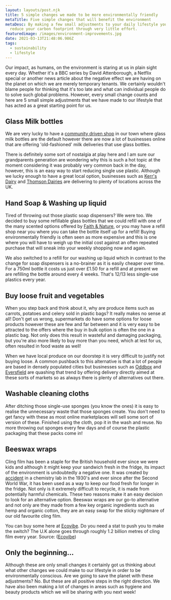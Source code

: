 ```yaml
---
layout: layouts/post.njk
title: 5 simple changes we made to be more environmentally friendly
metaTitle: Five simple changes that will benefit the environment
metaDesc: By making a few small adjustments to your daily lifestyle you could
  reduce your carbon footprint through very little effort.
featuredimage: /images/environment-improvements.jpg
date: 2021-03-13T21:48:06.986Z
tags:
  - sustainability
  - lifestyle
---
```

Our impact, as humans, on the environment is staring at us in plain sight every day. Whether it's a BBC series by David Attenborough, a Netflix special or another news article about the negative effect we are having on the planet on which we are merely temporary tenants. We certainly wouldn't blame people for thinking that it's too late and what can individual people do to solve such global problems.  However, every small change counts and here are 5 small simple adjustments that we have made to our lifestyle that has acted as a great starting point for us.

## Glass Milk bottles

We are very lucky to have a [community driven shop](https://communitycarrot.scot/) in our town where glass milk bottles are the default however there are now a lot of businesses online that are offering 'old-fashioned' milk deliveries that use glass bottles. 

There is definitely some sort of nostalgia at play here and I am sure our grandparents generation are wondering why this is such a hot topic at the moment considering it was probably very common back in the day, however, this is an easy way to start reducing single use plastic. Although we lucky enough to have a great local option, businesses such as [Kerr's Dairy](https://kerrsdairy.co.uk/) and [Thomson Dairies](https://www.thomsondairies.com/milk-delivery/delivery-areas/) are delivering to plenty of locations across the UK.

## Hand Soap & Washing up liquid

Tired of throwing out those plastic soap dispensers? We were too. We decided to buy some refillable glass bottles that we could refill with one of the many scented options offered by [Faith & Nature](https://www.faithinnature.co.uk/), or you may have a refill shop near you where you can take the bottle itself up for a refill! Buying environmentally friendly is often seen as more expensive and this is one where you will have to weigh up the initial cost against an often repeated purchase that will sneak into your weekly shopping now and again. 

We also switched to a refill for our washing up liquid which in contrast to the change for soap dispensers is a no-brainer as it is easily cheaper over time. For a 750ml bottle it costs us just over £1.50 for a refill and at present we are refilling the bottle around every 4 weeks. That's 12/13 less single-use plastics every year. 

## Buy loose fruit and vegetables

When you step back and think about it, why are produce items such as carrots, potatoes and celery sold in plastic bags? It really makes no sense at all! Don't get us wrong, supermarkets do have some options for loose products however these are few and far between and it is very easy to be attracted to the offers where the buy in bulk option is often the one in a plastic bag. Not only does this result in wasteful and damaging packaging, but you're also more likely to buy more than you need, which at lest for us, often resulted in food waste as well!

When we have local produce on our doorstep it is very difficult to justify not buying loose. A common pushback to this alternative is that a lot of people are based in densely populated cities but businesses such as [Oddbox](https://www.oddbox.co.uk/) and [Eversfield](https://www.eversfieldorganic.co.uk/) are quashing that trend by offering delivery directly aimed at these sorts of markets so as always there is plenty of alternatives out there.

## Washable cleaning cloths

After ditching those single-use sponges (you know the ones) it is easy to realise the unnecessary waste that those sponges create. You don't need to get fancy with these as most online marketplaces will sell some sort of version of these. Finished using the cloth, pop it in the wash and reuse. No more throwing out sponges every few days and of course the plastic packaging that these packs come in!

## Beeswax wraps

Cling film has been a staple for the British household ever since we were kids and although it might keep your sandwich fresh in the fridge, its impact of the environment is undoubtedly a negative one. It was created by [accident](https://www.nationalgeographic.com/environment/article/story-of-plastic-sticky-problem-of-plastic-wrap) in a chemistry lab in the 1930's and ever since after the Second World War, it has been used as a way to keep our food fresh for longer in the fridge. Not only is it extremely difficult to recycle, it is made from potentially harmful chemicals. These two reasons make it an easy decision to look for an alternative option. Beeswax wraps are our go-to alternative and not only are they made from a few key organic ingredients such as hemp and organic cotton, they are an easy swap for the sticky nightmare of our old favourite cling film. 

You can buy some here at [Ecovibe](https://ecovibe.co.uk/products/reusable-beeswax-food-wraps-variety-pack). Do you need a stat to push you to make the switch? The U.K alone goes through roughly 1.2 billion metres of cling film every year. Source: ([Ecovibe](https://ecovibe.co.uk/blogs/news/beeswax-wraps-the-answer-to-harmful-cling-film?utm_source=google&utm_medium=cpc&utm_campaign=dsa-ecovibe-0920-remarketing&utm_content=467261084793&utm_term=106551572565&gclid=CjwKCAiAhbeCBhBcEiwAkv2cY4NjHfvcxs3XsPRnQXdCptMQlfI8x5_S4BzM1-Yc84HW19gnLc2XORoCWikQAvD_BwE))

## Only the beginning...

Although these are only small changes it certainly got us thinking about what other  changes we could make to our lifestyle in order to be environmentally conscious. Are we going to save the planet with these adjustments? No. But these are all positive steps in the right direction. We have also been making a lot of changes in areas such as hygiene and beauty products which we will be sharing with you next week!